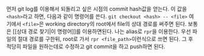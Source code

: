 먼저 git log를 이용해서 되돌리고 싶은 시점의 commit hash값을 얻는다. 이 값을 `<hash>`라고 하면,
다음과 같이 명령어를 쓴다.
`git checkout <hash> -- <file>`
여기에서 `<file>`은 working directory의 root에서 file의 상대 경로를 써주면 된다.
보통은 [[상대 경로 찾기|이 명령어]]를 이용하면된다. 나는 alias로 `rpr`을 이용한다. 우선 파일의 절대 경로를 구한뒤, root로 가서 `rpr <file_path>`이런식으로 쓰면 된다.
그 후 적당히 파일을 원하는데로 수정하고 git commit을 하고 push하면 된다.